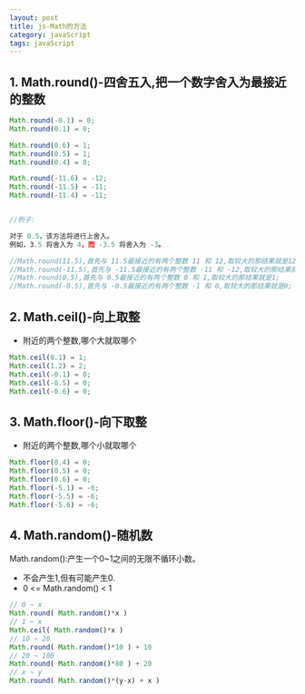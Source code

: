 ```yaml
---
layout: post
title: js-Math的方法
category: javaScript
tags: javaScript
---
```


## 1. Math.round()-四舍五入,把一个数字舍入为最接近的整数

```javascript
Math.round(-0.1) = 0;
Math.round(0.1) = 0;

Math.round(0.6) = 1;
Math.round(0.5) = 1;
Math.round(0.4) = 0;

Math.round(-11.6) = -12;
Math.round(-11.5) = -11;
Math.round(-11.4) = -11;


//例子:   

对于 0.5，该方法将进行上舍入。
例如，3.5 将舍入为 4，而 -3.5 将舍入为 -3。

//Math.round(11.5),首先与 11.5最接近的有两个整数 11 和 12,取较大的那结果就是12;
//Math.round(-11.5),首先与 -11.5最接近的有两个整数 -11 和 -12,取较大的那结果就是-11;
//Math.round(0.5),首先与 0.5最接近的有两个整数 0 和 1,取较大的那结果就是1;
//Math.round(-0.5),首先与 -0.5最接近的有两个整数 -1 和 0,取较大的那结果就是0;
```

## 2. Math.ceil()-向上取整

- 附近的两个整数,哪个大就取哪个

```javascript
Math.ceil(0.1) = 1;
Math.ceil(1.2) = 2;
Math.ceil(-0.1) = 0;
Math.ceil(-0.5) = 0;
Math.ceil(-0.6) = 0;
```

## 3. Math.floor()-向下取整

- 附近的两个整数,哪个小就取哪个

```javascript
Math.floor(0.4) = 0;
Math.floor(0.5) = 0;
Math.floor(0.6) = 0;
Math.floor(-5.1) = -6;
Math.floor(-5.5) = -6;
Math.floor(-5.6) = -6;
```

## 4. Math.random()-随机数

<span class="code">Math.random()</span>:产生一个0~1之间的无限不循环小数。

- 不会产生1,但有可能产生0.
- 0 <= Math.random() < 1

```javascript
// 0 ~ x
Math.round( Math.random()*x )
// 1 ~ x
Math.ceil( Math.random()*x )     
// 10 ~ 20  
Math.round( Math.random()*10 ) + 10
// 20 ~ 100 
Math.round( Math.random()*80 ) + 20
// x ~ y 
Math.round( Math.random()*(y-x) + x )
```

